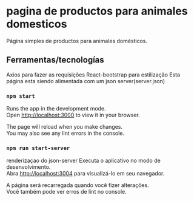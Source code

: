 # pagina de productos para animales domesticos

Página  simples de productos para animales domésticos.

## Ferramentas/tecnologías
 
 Axios para fazer as requisições
React-bootstrap para estilização
Esta página esta siendo alimentada com um json server(server.json)

### `npm start`

Runs the app in the development mode.\
Open [http://localhost:3000](http://localhost:3000) to view it in your browser.

The page will reload when you make changes.\
You may also see any lint errors in the console.

### `npm run start-server`

renderizaçao do json-server 
Executa o aplicativo no modo de desenvolvimento.\
Abra [http://localhost:3004](http://localhost:3004) para visualizá-lo em seu navegador.

A página será recarregada quando você fizer alterações.\
Você também pode ver erros de lint no console.





